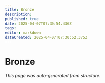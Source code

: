 ```yaml
---
title: Bronze
description: 
published: true
date: 2025-04-07T07:30:54.436Z
tags: 
editor: markdown
dateCreated: 2025-04-07T07:30:52.375Z
---
```


# Bronze

*This page was auto-generated from structure.*